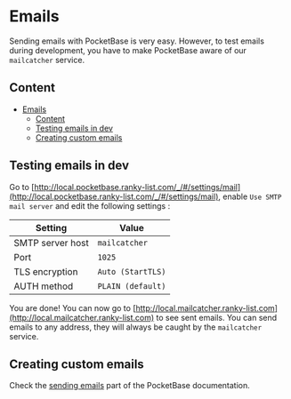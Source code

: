 # Emails

Sending emails with PocketBase is very easy. However, to test emails during development, you have to make PocketBase aware of our `mailcatcher` service.

## Content

- [Emails](#emails)
  - [Content](#content)
  - [Testing emails in dev](#testing-emails-in-dev)
  - [Creating custom emails](#creating-custom-emails)

## Testing emails in dev

Go to [http://local.pocketbase.ranky-list.com/_/#/settings/mail](http://local.pocketbase.ranky-list.com/_/#/settings/mail), enable `Use SMTP mail server` and edit the following settings :

| Setting          | Value             |
| ---------------- | ----------------- |
| SMTP server host | `mailcatcher`     |
| Port             | `1025`            |
| TLS encryption   | `Auto (StartTLS)` |
| AUTH method      | `PLAIN (default)` |

You are done! You can now go to [http://local.mailcatcher.ranky-list.com](http://local.mailcatcher.ranky-list.com) to see sent emails.
You can send emails to any address, they will always be caught by the `mailcatcher` service.

## Creating custom emails

Check the [sending emails](https://pocketbase.io/docs/sending-emails#send-custom-email) part of the PocketBase documentation.
